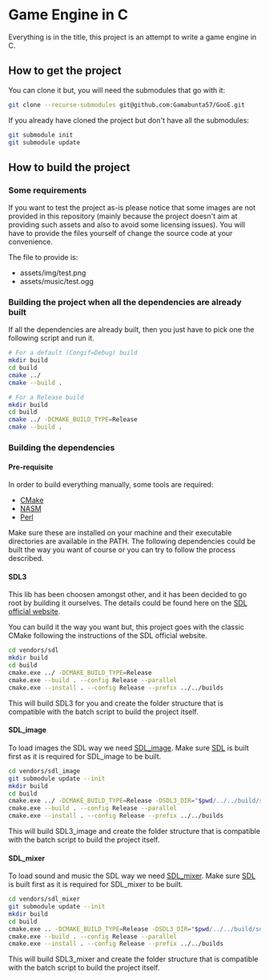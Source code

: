 # Game Engine in C

Everything is in the title, this project is an attempt to write a game engine in C.

## How to get the project

You can clone it but, you will need the submodules that go with it:

```bash
git clone --recurse-submodules git@github.com:Gamabunta57/GooE.git
```

If you already have cloned the project but don't have all the submodules:

```bash
git submodule init
git submodule update
```

## How to build the project

### Some requirements

If you want to test the project as-is please notice that some images are not provided in this repository (mainly because the project doesn't aim at providing such assets and also to avoid some licensing issues). You will have to provide the files yourself of change the source code at your convenience.

The file to provide is:

- assets/img/test.png
- assets/music/test.ogg

### Building the project when all the dependencies are already built

If all the dependencies are already built, then you just have to pick one the following script and run it.

```bash
# For a default (Congif=Debug) build
mkdir build
cd build
cmake ../
cmake --build .
```

```bash
# For a Release build
mkdir build
cd build
cmake ../ -DCMAKE_BUILD_TYPE=Release
cmake --build .
```

### Building the dependencies

#### Pre-requisite

In order to build everything manually, some tools are required:

- [CMake](https://cmake.org/)
- [NASM](https://www.nasm.us/)
- [Perl](https://www.perl.org/)

Make sure these are installed on your machine and their executable directories are available in the PATH.
The following dependencies could be built the way you want of course or you can try to follow the process described.

#### SDL3

This lib has been choosen amongst other, and it has been decided to go root by building it ourselves.
The details could be found here on the [SDL official website](https://wiki.libsdl.org/SDL2/Installation).

You can build it the way you want but, this project goes with the classic CMake following the instructions of the SDL official website.

```bash
cd vendors/sdl
mkdir build
cd build
cmake.exe ../ -DCMAKE_BUILD_TYPE=Release
cmake.exe --build . --config Release --parallel
cmake.exe --install . --config Release --prefix ../../builds
```

This will build SDL3 for you and create the folder structure that is compatible with the batch script to build the project itself.

#### SDL_image

To load images the SDL way we need [SDL_image](https://wiki.libsdl.org/SDL2_image).
Make sure [SDL](#sdl3) is built first as it is required for SDL_image to be built.

```bash
cd vendors/sdl_image
git submodule update --init
mkdir build
cd build
cmake.exe ../ -DCMAKE_BUILD_TYPE=Release -DSDL3_DIR="$pwd/../../build/sdl/cmake"
cmake.exe --build . --config Release --parallel
cmake.exe --install . --config Release --prefix ../../builds
```

This will build SDL3_image and create the folder structure that is compatible with the batch script to build the project itself.

#### SDL_mixer

To load sound and music the SDL way we need [SDL_mixer](https://wiki.libsdl.org/SDL2_mixer).
Make sure [SDL](#sdl3) is built first as it is required for SDL_mixer to be built.

```bash
cd vendors/sdl_mixer
git submodule update --init
mkdir build
cd build
cmake.exe .. -DCMAKE_BUILD_TYPE=Release -DSDL3_DIR="$pwd/../../build/sdl/cmake"
cmake.exe --build . --config Release --parallel
cmake.exe --install . --config Release --prefix ../../builds
```

This will build SDL3_mixer and create the folder structure that is compatible with the batch script to build the project itself.
